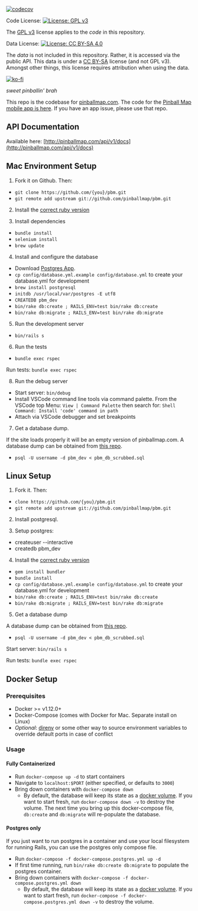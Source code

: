 [![codecov](https://codecov.io/gh/pinballmap/pbm/branch/master/graph/badge.svg?token=Kgt4ffi0RK)](https://codecov.io/gh/pinballmap/pbm)

Code License: [![License: GPL v3](https://img.shields.io/badge/License-GPLv3-blue.svg)](https://www.gnu.org/licenses/gpl-3.0)

The [GPL v3](LICENSE) license applies to the _code_ in this repository.

Data License: [![License: CC BY-SA 4.0](https://img.shields.io/badge/License-CC_BY--SA_4.0-lightgrey.svg)](https://creativecommons.org/licenses/by-sa/4.0/)

The _data_ is not included in this repository. Rather, it is accessed via the public API. This data is under a [CC BY-SA](LICENSE-CC-BY-SA) license (and not GPL v3). Amongst other things, this license requires attribution when using the data.

[![ko-fi](https://ko-fi.com/img/githubbutton_sm.svg)](https://ko-fi.com/P5P411XZAM)


*sweet pinballin' brah*

This repo is the codebase for [pinballmap.com](https://pinballmap.com). The code for the [Pinball Map mobile app is here](https://github.com/pinballmap/pbm-react). If you have an app issue, please use that repo.

## API Documentation

Available here: [http://pinballmap.com/api/v1/docs](http://pinballmap.com/api/v1/docs)

## Mac Environment Setup

1. Fork it on Github. Then:
* `git clone https://github.com/{you}/pbm.git`
* `git remote add upstream git://github.com/pinballmap/pbm.git`

2. Install the [correct ruby version](https://github.com/pinballmap/pbm/blob/master/.ruby-version)

3. Install dependencies
* `bundle install`
* `selenium install`
* `brew update`

4. Install and configure the database
* Download [Postgres App](http://postgresapp.com/).
* `cp config/database.yml.example config/database.yml` to create your database.yml for development
* `brew install postgresql`
* `initdb /usr/local/var/postgres -E utf8`
* `CREATEDB pbm_dev`
* `bin/rake db:create ; RAILS_ENV=test bin/rake db:create`
* `bin/rake db:migrate ; RAILS_ENV=test bin/rake db:migrate`

5. Run the development server
* `bin/rails s`

6. Run the tests
* `bundle exec rspec`

Run tests: `bundle exec rspec`

8. Run the debug server
* Start server: `bin/debug`
* Install VSCode command line tools via command palette. From the VSCode top Menu: `View | Command Palette` then search for: `Shell Command: Install 'code' command in path`
* Attach via VSCode debugger and set breakpoints

7. Get a database dump.

If the site loads properly it will be an empty version of pinballmap.com. A database dump can be obtained from [this repo](https://github.com/pinballmap/pbm-db-dump).

* `psql -U username -d pbm_dev < pbm_db_scrubbed.sql`

## Linux Setup

1. Fork it. Then:

* `clone https://github.com/{you}/pbm.git`
* `git remote add upstream git://github.com/pinballmap/pbm.git`

2. Install postgresql.

3. Setup postgres:

* createuser --interactive
* createdb pbm_dev

4. Install the [correct ruby version](https://github.com/pinballmap/pbm/blob/master/.ruby-version)

* `gem install bundler`
* `bundle install`
* `cp config/database.yml.example config/database.yml` to create your database.yml for development
* `bin/rake db:create ; RAILS_ENV=test bin/rake db:create`
* `bin/rake db:migrate ; RAILS_ENV=test bin/rake db:migrate`

5. Get a database dump

A database dump can be obtained from [this repo](https://github.com/pinballmap/pbm-db-dump).

* `psql -U username -d pbm_dev < pbm_db_scrubbed.sql`

Start server: `bin/rails s`

Run tests: `bundle exec rspec`


## Docker Setup
### Prerequisites
* Docker >= v1.12.0+
* Docker-Compose (comes with Docker for Mac. Separate install on Linux)
* _Optional_: [direnv](http://direnv.net/) or some other way to source environment variables to override default ports in case of conflict

### Usage
#### Fully Containerized
* Run `docker-compose up -d` to start containers
* Navigate to `localhost:$PORT` (either specified, or defaults to `3000`)
* Bring down containers with `docker-compose down`
  * By default, the database will keep its state as a [docker volume](https://docs.docker.com/storage/volumes/). If you want to start fresh, run `docker-compose down -v` to destroy the volume. The next time you bring up this docker-compose file, `db:create` and `db:migrate` will re-populate the database.

#### Postgres only
If you just want to run postgres in a container and use your local filesystem for running Rails, you can use the postgres only compose file.
* Run `docker-compose -f docker-compose.postgres.yml up -d`
* If first time running, run `bin/rake db:create db:migrate` to populate the postgres container.
* Bring down containers with `docker-compose -f docker-compose.postgres.yml down`
  * By default, the database will keep its state as a [docker volume](https://docs.docker.com/storage/volumes/). If you want to start fresh, run `docker-compose -f docker-compose.postgres.yml down -v` to destroy the volume.
